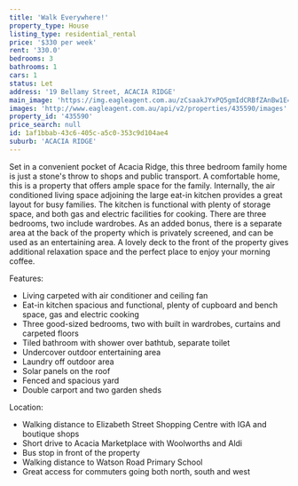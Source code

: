 ```yaml
---
title: 'Walk Everywhere!'
property_type: House
listing_type: residential_rental
price: '$330 per week'
rent: '330.0'
bedrooms: 3
bathrooms: 1
cars: 1
status: Let
address: '19 Bellamy Street, ACACIA RIDGE'
main_image: 'https://img.eagleagent.com.au/zCsaakJYxPQ5gmIdCRBfZAnBw1E=/1280x854/smart/https://s3-us-west-2.amazonaws.com/eagleagent-orig/images/6825919/426734122-image-M.jpg'
images: 'http://www.eagleagent.com.au/api/v2/properties/435590/images'
property_id: '435590'
price_search: null
id: 1af1bbab-43c6-405c-a5c0-353c9d104ae4
suburb: 'ACACIA RIDGE'
---
```

Set in a convenient pocket of Acacia Ridge, this three bedroom family home is just a stone's throw to shops and public transport. A comfortable home, this is a property that offers ample space for the family. Internally, the air conditioned living space adjoining the large eat-in kitchen provides a great layout for busy families. The kitchen is functional with plenty of storage space, and both gas and electric facilities for cooking. There are three bedrooms, two include wardrobes. As an added bonus, there is a separate area at the back of the property which is privately screened, and can be used as an entertaining area. A lovely deck to the front of the property gives additional relaxation space and the perfect place to enjoy your morning coffee.

Features:

*  Living carpeted with air conditioner and ceiling fan
*  Eat-in kitchen spacious and functional, plenty of cupboard and bench space, gas and electric cooking
*  Three good-sized bedrooms, two with built in wardrobes, curtains and carpeted floors
*  Tiled bathroom with shower over bathtub, separate toilet
*  Undercover outdoor entertaining area
*  Laundry off outdoor area
*  Solar panels on the roof
*  Fenced and spacious yard
*  Double carport and two garden sheds

Location:

*  Walking distance to Elizabeth Street Shopping Centre with IGA and boutique shops
*  Short drive to Acacia Marketplace with Woolworths and Aldi
*  Bus stop in front of the property
*  Walking distance to Watson Road Primary School
*  Great access for commuters going both north, south and west
